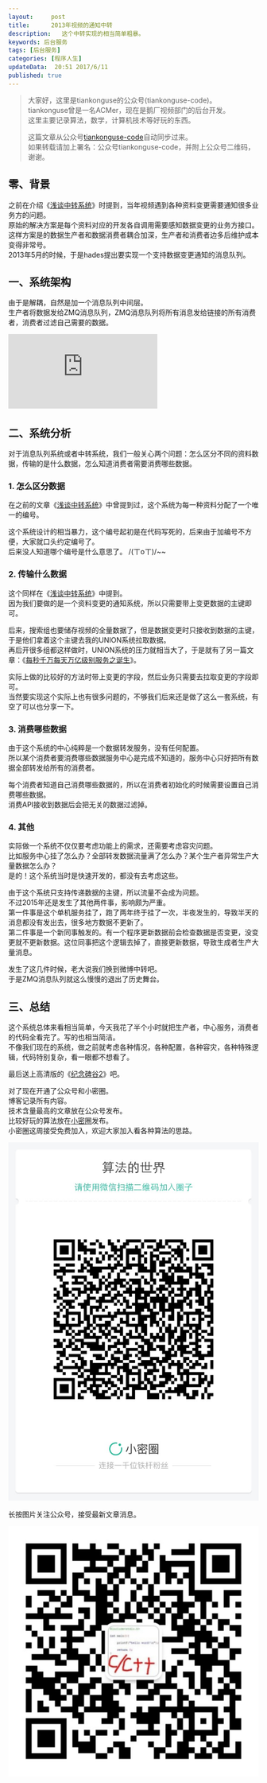 ```yaml
---  
layout:     post  
title:      2013年视频的通知中转
description:   这个中转实现的相当简单粗暴。  
keywords: 后台服务  
tags: [后台服务]  
categories: [程序人生]  
updateData:  20:51 2017/6/11
published: true  
---  
```

  
  
>   
> 大家好，这里是tiankonguse的公众号(tiankonguse-code)。    
> tiankonguse曾是一名ACMer，现在是鹅厂视频部门的后台开发。    
> 这里主要记录算法，数学，计算机技术等好玩的东西。   
>      
> 这篇文章从公众号[tiankonguse-code](http://mp.weixin.qq.com/s/kjuZuB6l80e49rP_cJEr_g)自动同步过来。    
> 如果转载请加上署名：公众号tiankonguse-code，并附上公众号二维码，谢谢。    
>    
  
  
## 零、背景

之前在介绍《[浅谈中转系统](https://mp.weixin.qq.com/s/6_0SHmsvmq5NYWWlLbxV3w)》时提到，当年视频遇到各种资料变更需要通知很多业务方的问题。  
原始的解决方案是每个资料对应的开发各自调用需要感知数据变更的业务方接口。  
这样方案是的数据生产者和数据消费者耦合加深，生产者和消费者边多后维护成本变得非常号。  
2013年5月的时候，于是hades提出要实现一个支持数据变更通知的消息队列。  



## 一、系统架构


由于是解耦，自然是加一个消息队列中间层。  
生产者将数据发给ZMQ消息队列，ZMQ消息队列将所有消息发给链接的所有消费者，消费者过滤自己需要的数据。  


![](http://tiankonguse.com/lab/cloudLink/baidupan.php?url=/1915453531/935939979.png)  



## 二、系统分析

对于消息队列系统或者中转系统，我们一般关心两个问题：怎么区分不同的资料数据，传输的是什么数据，怎么知道消费者需要消费哪些数据。  


### 1. 怎么区分数据

在之前的文章《[浅谈中转系统](https://mp.weixin.qq.com/s/6_0SHmsvmq5NYWWlLbxV3w)》中曾提到过，这个系统为每一种资料分配了一个唯一的编号。  


这个系统设计的相当暴力，这个编号起初是在代码写死的，后来由于加编号不方便，大家就口头约定编号了。  
后来没人知道哪个编号是什么意思了。 /(ㄒoㄒ)/~~    


### 2. 传输什么数据


这个同样在《[浅谈中转系统](https://mp.weixin.qq.com/s/6_0SHmsvmq5NYWWlLbxV3w)》中提到。  
因为我们要做的是一个资料变更的通知系统，所以只需要带上变更数据的主键即可。  


后来，搜索组也要储存视频的全量数据了，但是数据变更时只接收到数据的主键，于是他们拿着这个主键去我的UNION系统拉取数据。  
再后开很多组都这样做时，UNION系统的压力就相当大了，于是就有了另一篇文章：《[每秒千万每天万亿级别服务之诞生](http://mp.weixin.qq.com/s/6taVob0DFx7K5QK-l4nmxQ)》。  


实际上做的比较好的方法时带上变更的字段，然后业务只需要去拉取变更的字段即可。  
当然要实现这个实际上也有很多问题的，不够我们后来还是做了这么一套系统，有空了可以也分享一下。  


### 3. 消费哪些数据


由于这个系统的中心纯粹是一个数据转发服务，没有任何配置。  
所以某个消费者要消费哪些数据服务中心是完成不知道的，服务中心只好把所有数据全部转发给所有的消费者。  


每个消费者知道自己消费哪些数据的，所以在消费者初始化的时候需要设置自己消费哪些数据。  
消费API接收到数据后会把无关的数据过滤掉。  


### 4. 其他


实际做一个系统不仅仅要考虑功能上的需求，还需要考虑容灾问题。  
比如服务中心挂了怎么办？全部转发数据流量满了怎么办？某个生产者异常生产大量数据怎么办？  
是的！这个系统当时是快速开发的，都没有去考虑这些。  


由于这个系统只支持传递数据的主键，所以流量不会成为问题。  
不过2015年还是发生了其他两件事，影响颇为严重。  
第一件事是这个单机服务挂了，跑了两年终于挂了一次，半夜发生的，导致半天的消息都没有发出去，很多地方数据不更新了。  
第二件事是一个新同事触发的。有一个程序更新数据前会检查数据是否变更，没变更就不更新数据。这位同事把这个逻辑去掉了，直接更新数据，导致生成者生产大量消息。  


发生了这几件时候，老大说我们换到微博中转吧。  
于是ZMQ消息队列就这么慢慢的退出了历史舞台。  


## 三、总结

这个系统总体来看相当简单，今天我花了半个小时就把生产者，中心服务，消费者的代码全看完了。写的也相当简洁。  
不像我们现在的系统，做之前就考虑各种情况，各种配置，各种容灾，各种特殊逻辑，代码特别复杂，看一眼都不想看了。    

最后送上高清版的《[纪念碑谷2](http://mp.weixin.qq.com/s/vN7Ubq5tMYw9_Yv0fj6-8w)》吧。  





对了现在开通了公众号和小密圈。  
博客记录所有内容。  
技术含量最高的文章放在公众号发布。  
比较好玩的算法放在[小密圈](https://wx.xiaomiquan.com/mweb/views/joingroup/join_group.html?group_id=281548515451&secret=r0krqw9fw0at24vxjxo1uo4k0h4lfe47&extra=d67ce0c25ec91252b3af846a10154c9e9d4cb50c763fee178acd68cd2c2e09ee)发布。  
小密圈这周接受免费加入，欢迎大家加入看各种算法的思路。  

![](/images/suanfa_xiaomiquan.jpg)  
  
  
长按图片关注公众号，接受最新文章消息。   
  
![](/images/weixin-50cm.jpg)  
  
  
  